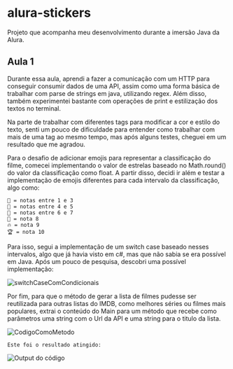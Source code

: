 # alura-stickers

Projeto que acompanha meu desenvolvimento durante a imersão Java da Alura.

## Aula 1
Durante essa aula, aprendi a fazer a comunicação com um HTTP para conseguir consumir dados de uma API, assim como uma forma básica de trabalhar com parse de strings em java, utilizando regex.
Além disso, também experimentei bastante com operações de print e estilização dos textos no terminal.

Na parte de trabalhar com diferentes tags para modificar a cor e estilo do texto, senti um pouco de dificuldade para entender como trabalhar com mais de uma tag ao mesmo tempo, mas após alguns testes, cheguei em um resultado que me agradou.

Para o desafio de adicionar emojis para representar a classificação do filme, comecei implementando o valor de estrelas baseado no Math.round() do valor da classificação como float.
A partir disso, decidi ir além e testar a implementação de emojis diferentes para cada intervalo da classificação, algo como:

``` 
🍅 = notas entre 1 e 3
🌚 = notas entre 4 e 5
🍿 = notas entre 6 e 7
🌈 = nota 8
🔥 = nota 9
🏆 = nota 10
``` 

Para isso, segui a implementação de um switch case baseado nesses intervalos, algo que já havia visto em c#, mas que não sabia se era possível em Java. Após um pouco de pesquisa, descobri uma possível implementação:

![switchCaseComCondicionais](https://user-images.githubusercontent.com/79609859/228282403-e27be361-0242-455f-bee3-7def831c427d.PNG)


Por fim, para que o método de gerar a lista de filmes pudesse ser reutilizada para outras listas do IMDB, como melhores séries ou filmes mais populares, extrai o conteúdo do Main para um método que recebe como parâmetros uma string com o Url da API e uma string para o titulo da lista.

![CodigoComoMetodo](https://user-images.githubusercontent.com/79609859/228272839-b034511b-957c-43f6-86b6-07b527f5cc94.PNG)

``` 
Este foi o resultado atingido:
``` 
![Output do código](https://user-images.githubusercontent.com/79609859/228272655-26bbcd67-07c4-43ad-8080-59c532046c88.PNG)

